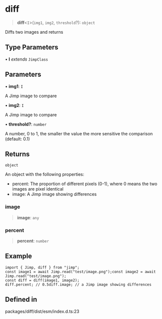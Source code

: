 # diff

> **diff**\<`I`\>(`img1`, `img2`, `threshold`?): `object`

Diffs two images and returns

## Type Parameters

• **I** *extends* `JimpClass`

## Parameters

• **img1**: `I`

A Jimp image to compare

• **img2**: `I`

A Jimp image to compare

• **threshold?**: `number`

A number, 0 to 1, the smaller the value the more sensitive the
comparison (default: 0.1)

## Returns

`object`

An object with the following properties:

- percent: The proportion of different pixels (0-1), where 0 means the
  two images are pixel identical
- image: A Jimp image showing differences

### image

> **image**: `any`

### percent

> **percent**: `number`

## Example

```
import { Jimp, diff } from "jimp";
const image1 = await Jimp.read("test/image.png");const image2 = await Jimp.read("test/image.png");
const diff = diff(image1, image2);
diff.percent; // 0.5diff.image; // a Jimp image showing differences
```

## Defined in

packages/diff/dist/esm/index.d.ts:23

